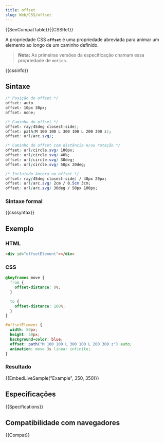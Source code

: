 ```yaml
---
title: offset
slug: Web/CSS/offset
---
```


{{SeeCompatTable}}{{CSSRef}}

A propriedade CSS **`offset`** é uma propriedade abreviada para animar um elemento ao longo de um caminho definido.

> **Nota:** As primeiras versões da especificação chamam essa propriedade de `motion`.

{{cssinfo}}

## Sintaxe

```css
/* Posição do offset */
offset: auto
offset: 10px 30px;
offset: none;

/* Caminho do offset */
offset: ray(45deg closest-side);
offset: path(M 100 100 L 300 100 L 200 300 z);
offset: url(arc.svg);

/* Caminho do offset com distância e/ou rotação */
offset: url(circle.svg) 100px;
offset: url(circle.svg) 40%;
offset: url(circle.svg) 30deg;
offset: url(circle.svg) 50px 20deg;

/* Incluindo âncora no offset */
offset: ray(45deg closest-side) / 40px 20px;
offset: url(arc.svg) 2cm / 0.5cm 3cm;
offset: url(arc.svg) 30deg / 50px 100px;
```

### Sintaxe formal

{{csssyntax}}

## Exemplo

### HTML

```html
<div id="offsetElement"></div>
```

### CSS

```css
@keyframes move {
  from {
    offset-distance: 0%;
  }

  to {
    offset-distance: 100%;
  }
}

#offsetElement {
  width: 50px;
  height: 50px;
  background-color: blue;
  offset: path("M 100 100 L 300 100 L 200 300 z") auto;
  animation: move 3s linear infinite;
}
```

### Resultado

{{EmbedLiveSample("Example", 350, 350)}}

## Especificações

{{Specifications}}

## Compatibilidade com navegadores

{{Compat}}
